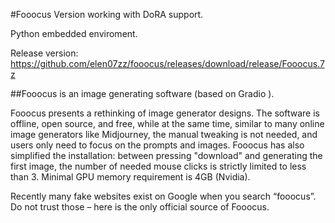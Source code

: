#Fooocus Version working with DoRA support.

Python embedded enviroment.

Release version:
https://github.com/elen07zz/fooocus/releases/download/release/Fooocus.7z


##Fooocus is an image generating software (based on Gradio ).

Fooocus presents a rethinking of image generator designs. The software is offline, open source, and free, while at the same time, similar to many online image generators like Midjourney, the manual tweaking is not needed, and users only need to focus on the prompts and images. Fooocus has also simplified the installation: between pressing "download" and generating the first image, the number of needed mouse clicks is strictly limited to less than 3. Minimal GPU memory requirement is 4GB (Nvidia).

Recently many fake websites exist on Google when you search “fooocus”. Do not trust those – here is the only official source of Fooocus.
